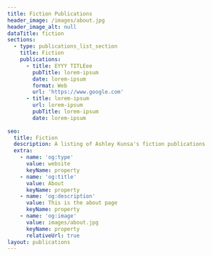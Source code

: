 ```yaml
---
title: Fiction Publications
header_image: /images/about.jpg
header_image_alt: null
dataTitle: fiction
sections:
  - type: publications_list_section
    title: Fiction
    publications:
      - title: EYYY TITLEee
        pubTitle: lorem-ipsum
        date: lorem-ipsum
        format: Web
        url: 'https://www.google.com'
      - title: lorem-ipsum
        url: lorem-ipsum
        pubTitle: lorem-ipsum
        date: lorem-ipsum
 
seo:
  title: Fiction
  description: A listing of Ashley Kunsa's fiction publications
  extra:
    - name: 'og:type'
      value: website
      keyName: property
    - name: 'og:title'
      value: About
      keyName: property
    - name: 'og:description'
      value: This is the about page
      keyName: property
    - name: 'og:image'
      value: images/about.jpg
      keyName: property
      relativeUrl: true
layout: publications
---
```


<!--
![A woman using a laptop](/images/about.jpg)

Blah blah blah about fiction. Proident eiusmod culpa exercitation excepteur labore ex veniam nulla.

## Publications

You can browse my fiction publications below or download my entire [CV](#).

* "[Drowning](https://forgelitmag.com/2018/04/09/drowning/)." _Forge Literary Magazine_ (April 9, 2018). Web.
* "Crossroads." *Sonder Review* 10 (Winter 2018): 10-11. Print.
* "Only Breath." *Sonder Review* 10 (Winter 2018): 12. Print.  -->
